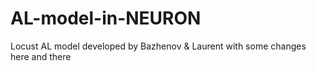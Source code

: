 # AL-model-in-NEURON
Locust AL model developed by Bazhenov &amp; Laurent with some changes here and there

